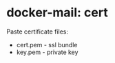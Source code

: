 docker-mail: cert
==========

Paste certificate files:

- cert.pem - ssl bundle
- key.pem - private key
